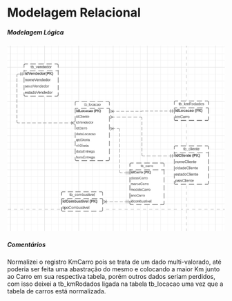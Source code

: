 # Modelagem Relacional

##### Modelagem Lógica

![ModelagemRelacional](./diagrama.png)

##### Comentários 

Normalizei o registro KmCarro pois se trata de um dado multi-valorado, até poderia ser feita uma abastração do mesmo e colocando a maior Km junto ao Carro em sua respectiva tabela, porém outros dados seriam perdidos, com isso deixei a tb_kmRodados ligada na tabela tb_locacao uma vez que a tabela de carros está normalizada.
